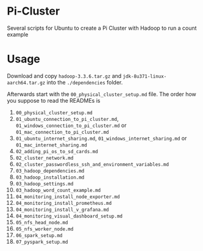 # Pi-Cluster

Several scripts for Ubuntu to create a Pi Cluster with Hadoop to run a count example

# Usage

Download and copy `hadoop-3.3.6.tar.gz` and `jdk-8u371-linux-aarch64.tar.gz` into the `./dependencies` folder.

Afterwards start with the `00_physical_cluster_setup.md` file.
The order how you suppose to read the READMEs is
 1. `00_physical_cluster_setup.md`
 2. `01_ubuntu_connection_to_pi_cluster.md`, `01_windows_connection_to_pi_cluster.md` or `01_mac_connection_to_pi_cluster.md`
 3. `01_ubuntu_internet_sharing.md`, `01_windows_internet_sharing.md` or `01_mac_internet_sharing.md`
 4. `02_adding_pi_os_to_sd_cards.md`
 5. `02_cluster_network.md`
 6. `02_cluster_passwordless_ssh_and_environment_variables.md`
 7. `03_hadoop_dependencies.md`
 8. `03_hadoop_installation.md`
 9. `03_hadoop_settings.md`
1.  `03_hadoop_word_count_example.md`
2.  `04_monitoring_install_node_exporter.md`
3.  `04_monitoring_install_prometheus.md`
4.  `04_monitoring_install_v_grafana.md`
5.  `04_monitoring_visual_dashboard_setup.md`
6.  `05_nfs_head_node.md`
7.  `05_nfs_worker_node.md`
8.  `06_spark_setup.md`
9.  `07_pyspark_setup.md`
